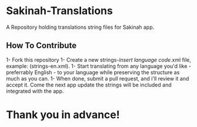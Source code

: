 # Sakinah-Translations
A Repository holding translations string files for Sakinah app.

## How To Contribute
1- Fork this repository
1- Create a new strings-*insert language code*.xml file, example: (strings-en.xml).
1- Start translating from any language you'd like - preferrably English - to your language while preserving the structure as much as you can.
1- When done, submit a pull request, and i'll review it and accept it. Come the next app update the strings will be included and integrated with the app.

# Thank you in advance!
